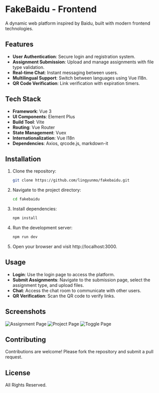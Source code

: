 # FakeBaidu - Frontend

A dynamic web platform inspired by Baidu, built with modern frontend technologies.

## Features
- **User Authentication**: Secure login and registration system.
- **Assignment Submission**: Upload and manage assignments with file type validation.
- **Real-time Chat**: Instant messaging between users.
- **Multilingual Support**: Switch between languages using Vue I18n.
- **QR Code Verification**: Link verification with expiration timers.

## Tech Stack
- **Framework**: Vue 3
- **UI Components**: Element Plus
- **Build Tool**: Vite
- **Routing**: Vue Router
- **State Management**: Vuex
- **Internationalization**: Vue I18n
- **Dependencies**: Axios, qrcode.js, markdown-it

## Installation
1. Clone the repository:
   ```bash
   git clone https://github.com/lingyunmo/fakebaidu.git

2. Navigate to the project directory:
   ```bash
   cd fakebaidu

3. Install dependencies:
   ```bash
   npm install

4. Run the development server:
   ```bash
   npm run dev

5. Open your browser and visit http://localhost:3000.

## Usage
- **Login**: Use the login page to access the platform.
- **Submit Assignments**: Navigate to the submission page, select the assignment type, and upload files.
- **Chat**: Access the chat room to communicate with other users.
- **QR Verification**: Scan the QR code to verify links.

## Screenshots
![Assignment Page](img/QQ20250303-182121.png)
![Project Page](img/QQ20250303-182133.png)
![Toggle Page](img/QQ20250303-182216.png)

## Contributing
Contributions are welcome! Please fork the repository and submit a pull request.

## License
All Rights Reserved.